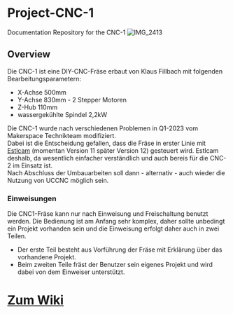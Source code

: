 # Project-CNC-1
Documentation Repository for the CNC-1
![IMG_2413](https://github.com/makerspace-wi/Project-CNC-1/assets/42463588/eccbaa0b-0de1-46ad-8d1d-32c3131a1db2)
## Overview
Die CNC-1 ist eine DIY-CNC-Fräse erbaut von Klaus Fillbach mit folgenden Bearbeitungsparametern:

* X-Achse 500mm
* Y-Achse 830mm - 2 Stepper Motoren
* Z-Hub 110mm
* wassergekühlte Spindel 2,2kW

Die CNC-1 wurde nach verschiedenen Problemen in Q1-2023 vom Makerspace Technikteam modifiziert.<br>
Dabei ist die Entscheidung gefallen, dass die Fräse in erster Linie mit [Estlcam](http://estlcam.de) (momentan Version 11 später Version 12) gesteuert wird. Estlcam deshalb, da wesentlich einfacher verständlich und auch bereis für die CNC-2 im Einsatz ist.<br>
Nach Abschluss der Umbauarbeiten soll dann - alternativ - auch wieder die Nutzung von UCCNC möglich sein.

### Einweisungen
Die CNC1-Fräse kann nur nach Einweisung und Freischaltung benutzt werden. Die Bedienung ist am Anfang sehr komplex, daher sollte unbedingt ein Projekt vorhanden sein und die Einweisung erfolgt daher auch in zwei Teilen.
- Der erste Teil besteht aus Vorführung der Fräse mit Erklärung über das vorhandene Projekt.
- Beim zweiten Teile fräst der Benutzer sein eigenes Projekt und wird dabei von dem Einweiser unterstützt.

# [Zum Wiki](https://github.com/makerspace-wi/Project-CNC-1/wiki)
